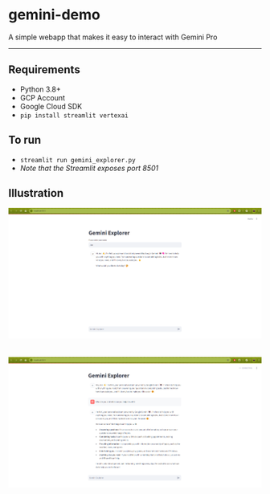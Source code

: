 # gemini-demo
A simple webapp that makes it easy to interact with Gemini Pro

---
## Requirements
- Python 3.8+
- GCP Account
- Google Cloud SDK
- `pip install streamlit vertexai`


## To run
- `streamlit run gemini_explorer.py`
- *Note that the Streamlit exposes port 8501*

## Illustration
![Inputting the user's name](illustrations/pic1.png)
&nbsp;  
&nbsp;  
![Querying Gemini](illustrations/pic2.png)

